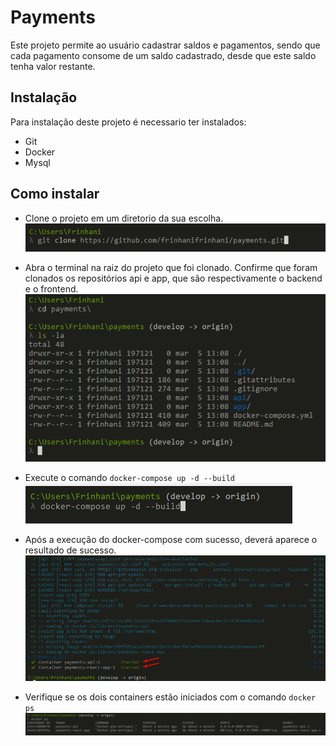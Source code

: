 # Payments

Este projeto permite ao usuário cadastrar saldos e pagamentos, sendo que cada pagamento consome de um saldo cadastrado, desde que este saldo tenha valor restante.

## Instalação

Para instalação deste projeto é necessario ter instalados:
- Git
- Docker
- Mysql

## Como instalar

- Clone o projeto em um diretorio da sua escolha.
![Git clone](https://github.com/frinhanifrinhani/image-repo/blob/main/payments/git_clone.png)
  
- Abra o terminal na raiz do projeto que foi clonado. Confirme que foram clonados os repositórios api e app, que são respectivamente o backend e o frontend.
![Projeto clonado](https://github.com/frinhanifrinhani/image-repo/blob/main/payments/cd_lsla.png) 

- Execute o comando `docker-compose up -d --build`
![Comando docker-compose](https://github.com/frinhanifrinhani/image-repo/blob/main/payments/docker-compose.png)

- Após a execução do docker-compose com sucesso, deverá aparece o resultado de sucesso.
![Comando docker-compose success](https://github.com/frinhanifrinhani/image-repo/blob/main/payments/containers.png)

- Verifique se os dois containers estão iniciados com o comando  `docker ps` 
![Comando docker ps](https://github.com/frinhanifrinhani/image-repo/blob/main/payments/docker-ps.png)


  
